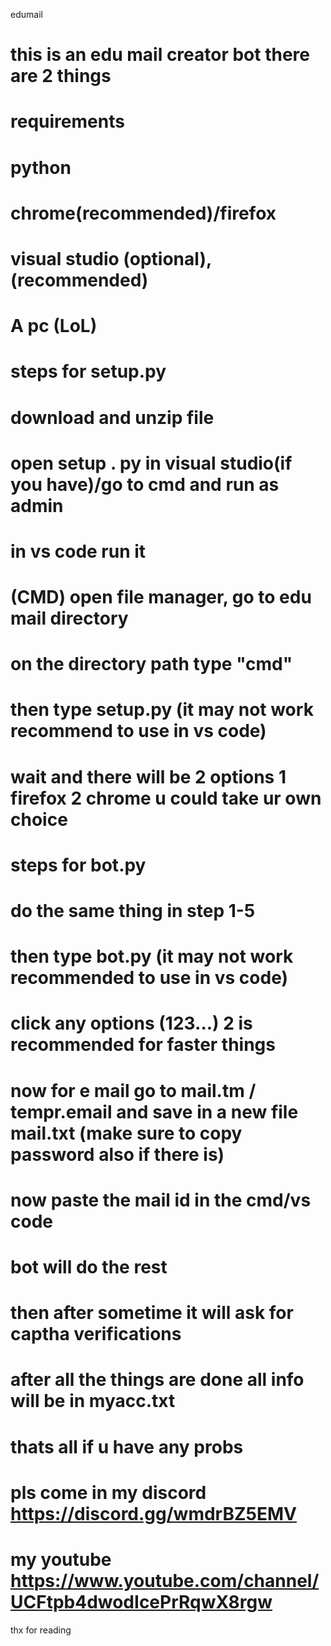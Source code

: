 edumail

# this is an edu mail creator bot there are 2 things

# requirements
# python
# chrome(recommended)/firefox
# visual studio (optional), (recommended)
# A pc (LoL)
 
# steps for setup.py
# download and unzip file
# open setup . py in visual studio(if you have)/go to cmd and run as admin
# in vs code run it
# (CMD) open file manager, go to edu mail directory
# on the directory path type "cmd"
# then type setup.py (it may not work recommend to use in vs code)
# wait and there will be 2 options 1 firefox 2 chrome u could take ur own choice
 
# steps for bot.py 
# do the same thing in step 1-5
# then type bot.py (it may not work  recommended to use in vs code)
# click any options (123...) 2 is recommended for faster things
# now for e mail go to mail.tm / tempr.email and save in a new file mail.txt (make sure to copy password also if there is)
# now paste the mail id in the cmd/vs code
# bot will do the rest 
# then after sometime it will ask for captha verifications
# after all the things are done all info will be in myacc.txt
 
# thats all if u have any probs
# pls come in my discord https://discord.gg/wmdrBZ5EMV
# my youtube https://www.youtube.com/channel/UCFtpb4dwodIcePrRqwX8rgw

thx for reading
